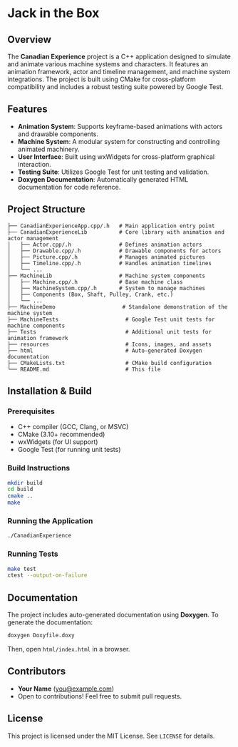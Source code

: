 # Jack in the Box

## Overview
The **Canadian Experience** project is a C++ application designed to simulate and animate various machine systems and characters. It features an animation framework, actor and timeline management, and machine system integrations. The project is built using CMake for cross-platform compatibility and includes a robust testing suite powered by Google Test.

## Features
- **Animation System**: Supports keyframe-based animations with actors and drawable components.
- **Machine System**: A modular system for constructing and controlling animated machinery.
- **User Interface**: Built using wxWidgets for cross-platform graphical interaction.
- **Testing Suite**: Utilizes Google Test for unit testing and validation.
- **Doxygen Documentation**: Automatically generated HTML documentation for code reference.

## Project Structure
```
├── CanadianExperienceApp.cpp/.h   # Main application entry point
├── CanadianExperienceLib          # Core library with animation and actor management
│   ├── Actor.cpp/.h               # Defines animation actors
│   ├── Drawable.cpp/.h            # Drawable components for actors
│   ├── Picture.cpp/.h             # Manages animated pictures
│   ├── Timeline.cpp/.h            # Handles animation timelines
│   └── ...
├── MachineLib                     # Machine system components
│   ├── Machine.cpp/.h             # Base machine class
│   ├── MachineSystem.cpp/.h       # System to manage machines
│   ├── Components (Box, Shaft, Pulley, Crank, etc.)
│   └── ...
├── MachineDemo                     # Standalone demonstration of the machine system
├── MachineTests                     # Google Test unit tests for machine components
├── Tests                            # Additional unit tests for animation framework
├── resources                        # Icons, images, and assets
├── html                             # Auto-generated Doxygen documentation
├── CMakeLists.txt                   # CMake build configuration
└── README.md                        # This file
```

## Installation & Build
### Prerequisites
- C++ compiler (GCC, Clang, or MSVC)
- CMake (3.10+ recommended)
- wxWidgets (for UI support)
- Google Test (for running unit tests)

### Build Instructions
```sh
mkdir build
cd build
cmake ..
make
```

### Running the Application
```sh
./CanadianExperience
```

### Running Tests
```sh
make test
ctest --output-on-failure
```

## Documentation
The project includes auto-generated documentation using **Doxygen**. To generate the documentation:
```sh
doxygen Doxyfile.doxy
```
Then, open `html/index.html` in a browser.

## Contributors
- **Your Name** (you@example.com)
- Open to contributions! Feel free to submit pull requests.

## License
This project is licensed under the MIT License. See `LICENSE` for details.
